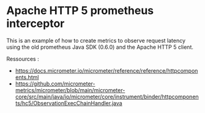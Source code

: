 # Apache HTTP 5 prometheus interceptor

This is an example of how to create metrics to observe request latency using the old prometheus Java SDK (0.6.0) and the Apache HTTP 5 client. 


Ressources : 
- https://docs.micrometer.io/micrometer/reference/reference/httpcomponents.html
- https://github.com/micrometer-metrics/micrometer/blob/main/micrometer-core/src/main/java/io/micrometer/core/instrument/binder/httpcomponents/hc5/ObservationExecChainHandler.java